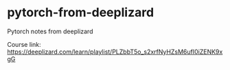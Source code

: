 # pytorch-from-deeplizard
Pytorch notes from deeplizard

Course link: 
https://deeplizard.com/learn/playlist/PLZbbT5o_s2xrfNyHZsM6ufI0iZENK9xgG
